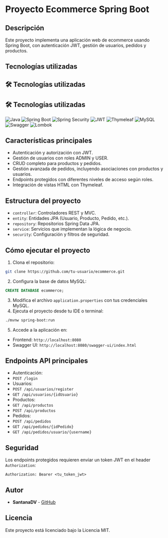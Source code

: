 # Proyecto Ecommerce Spring Boot
## Descripción
Este proyecto implementa una aplicación web de ecommerce usando Spring Boot, con
autenticación JWT, gestión de usuarios, pedidos y productos.
## Tecnologías utilizadas
## 🛠️ Tecnologías utilizadas
## 🛠️ Tecnologías utilizadas

![Java](https://img.shields.io/badge/Java_17-%23ED8B00.svg?style=for-the-badge&logo=openjdk&logoColor=white)
![Spring Boot](https://img.shields.io/badge/Spring_Boot_3.x-6DB33F?style=for-the-badge&logo=springboot&logoColor=white)
![Spring Security](https://img.shields.io/badge/Spring_Security-6DB33F?style=for-the-badge&logo=springsecurity&logoColor=white)
![JWT](https://img.shields.io/badge/JWT-000000?style=for-the-badge&logo=jsonwebtokens&logoColor=white)
![Thymeleaf](https://img.shields.io/badge/Thymeleaf-005F0F?style=for-the-badge&logo=thymeleaf&logoColor=white)
![MySQL](https://img.shields.io/badge/MySQL-4479A1?style=for-the-badge&logo=mysql&logoColor=white)
![Swagger](https://img.shields.io/badge/Swagger-85EA2D?style=for-the-badge&logo=swagger&logoColor=black)
![Lombok](https://img.shields.io/badge/Lombok-E74430?style=for-the-badge&logo=lombok&logoColor=white)

## Características principales
- Autenticación y autorización con JWT.
- Gestión de usuarios con roles ADMIN y USER.
- CRUD completo para productos y pedidos.
- Gestión avanzada de pedidos, incluyendo asociaciones con productos y usuarios.
- Endpoints protegidos con diferentes niveles de acceso según roles.
- Integración de vistas HTML con Thymeleaf.
## Estructura del proyecto
- `controller`: Controladores REST y MVC.
- `entity`: Entidades JPA (Usuario, Producto, Pedido, etc.).
- `repository`: Repositorios Spring Data JPA.
- `service`: Servicios que implementan la lógica de negocio.
- `security`: Configuración y filtros de seguridad.
## Cómo ejecutar el proyecto
1. Clona el repositorio:
 ```bash
 git clone https://github.com/tu-usuario/ecommerce.git
 ```
2. Configura la base de datos MySQL:
 ```sql
 CREATE DATABASE ecommerce;
 ```
3. Modifica el archivo `application.properties` con tus credenciales MySQL.
4. Ejecuta el proyecto desde tu IDE o terminal:
 ```bash
 ./mvnw spring-boot:run
 ```
5. Accede a la aplicación en:
 - Frontend: `http://localhost:8080`
 - Swagger UI: `http://localhost:8080/swagger-ui/index.html`
## Endpoints API principales
- Autenticación:
 - `POST /login`
- Usuarios:
 - `POST /api/usuarios/register`
 - `GET /api/usuarios/{idUsuario}`
- Productos:
 - `GET /api/productos`
 - `POST /api/productos`
- Pedidos:
 - `POST /api/pedidos`
 - `GET /api/pedidos/{idPedido}`
 - `GET /api/pedidos/usuario/{username}`
## Seguridad
Los endpoints protegidos requieren enviar un token JWT en el header `Authorization`:
```
Authorization: Bearer <tu_token_jwt>
```
## Autor
- **SantanaDV** - [GitHub]([https://github.com/tu-usuario](https://github.com/SantanaDV))
## Licencia
Este proyecto está licenciado bajo la Licencia MIT.
